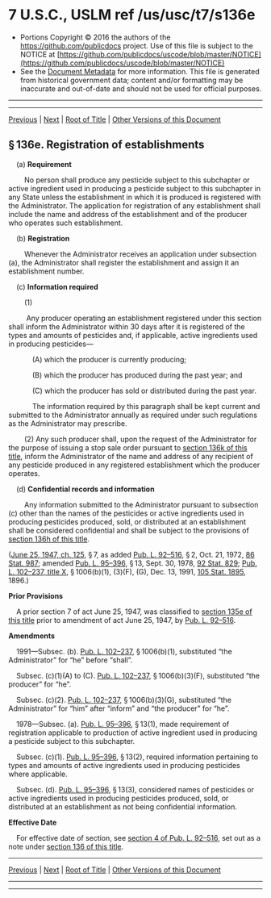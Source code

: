 ---
---

# 7 U.S.C., USLM ref /us/usc/t7/s136e

* Portions Copyright © 2016 the authors of the https://github.com/publicdocs project.
  Use of this file is subject to the NOTICE at [https://github.com/publicdocs/uscode/blob/master/NOTICE](https://github.com/publicdocs/uscode/blob/master/NOTICE)
* See the [Document Metadata](././../../../../..//README.md) for more information.
  This file is generated from historical government data; content and/or formatting may be inaccurate and out-of-date and should not be used for official purposes.

----------
----------

[Previous](./../../../../..//us/usc/t7/ch6/schII/m__us_usc_t7_s136d.md) | [Next](./../../../../..//us/usc/t7/ch6/schII/m__us_usc_t7_s136f.md) | [Root of Title](./../../../../../) | [Other Versions of this Document](https://publicdocs.github.io/go/links?ns=uslm&ref=%2Fus%2Fusc%2Ft7%2Fs136e)

## § 136e. Registration of establishments

    (a) __Requirement__ 

        No person shall produce any pesticide subject to this subchapter or active ingredient used in producing a pesticide subject to this subchapter in any State unless the establishment in which it is produced is registered with the Administrator. The application for registration of any establishment shall include the name and address of the establishment and of the producer who operates such establishment.

    (b) __Registration__ 

        Whenever the Administrator receives an application under subsection (a), the Administrator shall register the establishment and assign it an establishment number.

    (c) __Information required__ 

        (1)

         Any producer operating an establishment registered under this section shall inform the Administrator within 30 days after it is registered of the types and amounts of pesticides and, if applicable, active ingredients used in producing pesticides—

            (A) which the producer is currently producing;

            (B) which the producer has produced during the past year; and

            (C) which the producer has sold or distributed during the past year.

            The information required by this paragraph shall be kept current and submitted to the Administrator annually as required under such regulations as the Administrator may prescribe.

        (2) Any such producer shall, upon the request of the Administrator for the purpose of issuing a stop sale order pursuant to [section 136k of this title][/us/usc/t7/s136k], inform the Administrator of the name and address of any recipient of any pesticide produced in any registered establishment which the producer operates.

    (d) __Confidential records and information__ 

        Any information submitted to the Administrator pursuant to subsection (c) other than the names of the pesticides or active ingredients used in producing pesticides produced, sold, or distributed at an establishment shall be considered confidential and shall be subject to the provisions of [section 136h of this title][/us/usc/t7/s136h].

([June 25, 1947, ch. 125][/us/act/1947-06-25/ch125], § 7, as added [Pub. L. 92–516][/us/pl/92/516], § 2, Oct. 21, 1972, [86 Stat. 987][/us/stat/86/987]; amended [Pub. L. 95–396][/us/pl/95/396], § 13, Sept. 30, 1978, [92 Stat. 829][/us/stat/92/829]; [Pub. L. 102–237, title X][/us/pl/102/237/tX], § 1006(b)(1), (3)(F), (G), Dec. 13, 1991, [105 Stat. 1895][/us/stat/105/1895], 1896.)

 __Prior Provisions__ 

    A prior section 7 of act June 25, 1947, was classified to [section 135e of this title][/us/usc/t7/s135e] prior to amendment of act June 25, 1947, by [Pub. L. 92–516][/us/pl/92/516].

 __Amendments__ 

    1991—Subsec. (b). [Pub. L. 102–237][/us/pl/102/237], § 1006(b)(1), substituted “the Administrator” for “he” before “shall”.

    Subsec. (c)(1)(A) to (C). [Pub. L. 102–237][/us/pl/102/237], § 1006(b)(3)(F), substituted “the producer” for “he”.

    Subsec. (c)(2). [Pub. L. 102–237][/us/pl/102/237], § 1006(b)(3)(G), substituted “the Administrator” for “him” after “inform” and “the producer” for “he”.

    1978—Subsec. (a). [Pub. L. 95–396][/us/pl/95/396], § 13(1), made requirement of registration applicable to production of active ingredient used in producing a pesticide subject to this subchapter.

    Subsec. (c)(1). [Pub. L. 95–396][/us/pl/95/396], § 13(2), required information pertaining to types and amounts of active ingredients used in producing pesticides where applicable.

    Subsec. (d). [Pub. L. 95–396][/us/pl/95/396], § 13(3), considered names of pesticides or active ingredients used in producing pesticides produced, sold, or distributed at an establishment as not being confidential information.

 __Effective Date__ 

    For effective date of section, see [section 4 of Pub. L. 92–516][/us/pl/92/516/s4], set out as a note under [section 136 of this title][/us/usc/t7/s136].

----------

[Previous](./../../../../..//us/usc/t7/ch6/schII/m__us_usc_t7_s136d.md) | [Next](./../../../../..//us/usc/t7/ch6/schII/m__us_usc_t7_s136f.md) | [Root of Title](./../../../../../) | [Other Versions of this Document](https://publicdocs.github.io/go/links?ns=uslm&ref=%2Fus%2Fusc%2Ft7%2Fs136e)

----------
----------

[/us/usc/t7/s136k]: https://publicdocs.github.io/go/links?ns=uslm&ref=%2Fus%2Fusc%2Ft7%2Fs136k
[/us/usc/t7/s136h]: https://publicdocs.github.io/go/links?ns=uslm&ref=%2Fus%2Fusc%2Ft7%2Fs136h
[/us/act/1947-06-25/ch125]: https://publicdocs.github.io/go/links?ns=uslm&ref=%2Fus%2Fact%2F1947-06-25%2Fch125
[/us/pl/92/516]: https://publicdocs.github.io/go/links?ns=uslm&ref=%2Fus%2Fpl%2F92%2F516
[/us/stat/86/987]: https://publicdocs.github.io/go/links?ns=uslm&ref=%2Fus%2Fstat%2F86%2F987
[/us/pl/95/396]: https://publicdocs.github.io/go/links?ns=uslm&ref=%2Fus%2Fpl%2F95%2F396
[/us/stat/92/829]: https://publicdocs.github.io/go/links?ns=uslm&ref=%2Fus%2Fstat%2F92%2F829
[/us/pl/102/237/tX]: https://publicdocs.github.io/go/links?ns=uslm&ref=%2Fus%2Fpl%2F102%2F237%2FtX
[/us/stat/105/1895]: https://publicdocs.github.io/go/links?ns=uslm&ref=%2Fus%2Fstat%2F105%2F1895
[/us/usc/t7/s135e]: https://publicdocs.github.io/go/links?ns=uslm&ref=%2Fus%2Fusc%2Ft7%2Fs135e
[/us/pl/92/516]: https://publicdocs.github.io/go/links?ns=uslm&ref=%2Fus%2Fpl%2F92%2F516
[/us/pl/102/237]: https://publicdocs.github.io/go/links?ns=uslm&ref=%2Fus%2Fpl%2F102%2F237
[/us/pl/102/237]: https://publicdocs.github.io/go/links?ns=uslm&ref=%2Fus%2Fpl%2F102%2F237
[/us/pl/102/237]: https://publicdocs.github.io/go/links?ns=uslm&ref=%2Fus%2Fpl%2F102%2F237
[/us/pl/95/396]: https://publicdocs.github.io/go/links?ns=uslm&ref=%2Fus%2Fpl%2F95%2F396
[/us/pl/95/396]: https://publicdocs.github.io/go/links?ns=uslm&ref=%2Fus%2Fpl%2F95%2F396
[/us/pl/95/396]: https://publicdocs.github.io/go/links?ns=uslm&ref=%2Fus%2Fpl%2F95%2F396
[/us/pl/92/516/s4]: https://publicdocs.github.io/go/links?ns=uslm&ref=%2Fus%2Fpl%2F92%2F516%2Fs4
[/us/usc/t7/s136]: https://publicdocs.github.io/go/links?ns=uslm&ref=%2Fus%2Fusc%2Ft7%2Fs136



